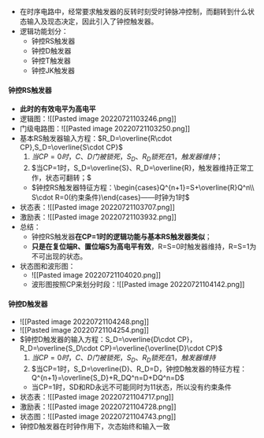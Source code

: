 - 在时序电路中，经常要求触发器的反转时刻受时钟脉冲控制，而翻转到什么状态输入及现态决定，因此引入了钟控触发器。
- 逻辑功能划分：
	- 钟控RS触发器
	- 钟控D触发器
	- 钟控T触发器
	- 钟控JK触发器

#### 钟控RS触发器
- **此时的有效电平为高电平**
- 逻辑图：![[Pasted image 20220721103246.png]]
- 门级电路图：![[Pasted image 20220721103250.png]]
- 基本RS触发器输入方程：$R_D=\overline{R\cdot CP},S_D=\overline{S\cdot CP}$
	1. $当CP=0时，C、D门被锁死，S_D、R_D锁死在1，触发器维持；$
	2. $当CP=1时，S_D=\overline{S}、R_D=\overline{R}，触发器维持正常工作，状态可翻转；$
	- $钟控RS触发器特征方程：\begin{cases}Q^{n+1}=S+\overline{R}Q^n\\ S\cdot R=0(约束条件)\end{cases}——时钟为1时$
- 状态表：![[Pasted image 20220721103707.png]]
- 激励表：![[Pasted image 20220721103932.png]]
- 总结：
	- 钟控RS触发器**在CP=1时的逻辑功能与基本RS触发器类似**；
	- **只是在复位端R、置位端S为高电平有效**，R=S=0时触发器维持，R=S=1为不可出现的状态。
- 状态图和波形图：
	- ![[Pasted image 20220721104020.png]]
	- 波形图按照CP来划分时段：![[Pasted image 20220721104142.png]]

#### 钟控D触发器
- ![[Pasted image 20220721104248.png]]
- ![[Pasted image 20220721104254.png]]
- $钟控D触发器的输入方程：S_D=\overline{D\cdot CP}，R_D=\overline{S_D\cdot CP}=\overline{\overline{D}\cdot CP}$
	1. $当CP=0时，C、D门被锁死，S_D、R_D锁死在1，触发器维持$
	2. $当CP=1时，S_D=\overline{D}、R_D=D，钟控D触发器的特征方程：Q^{n+1}=\overline{S_D}+R_DQ^n=D+DQ^n=D$
	- 当CP=1时，SD和RD永远不可能同时为11状态，所以没有约束条件
- 状态表：![[Pasted image 20220721104717.png]]
- 激励表：![[Pasted image 20220721104728.png]]
- 状态图：![[Pasted image 20220721104743.png]]
- 钟控D触发器在时钟作用下，次态始终和输入一致